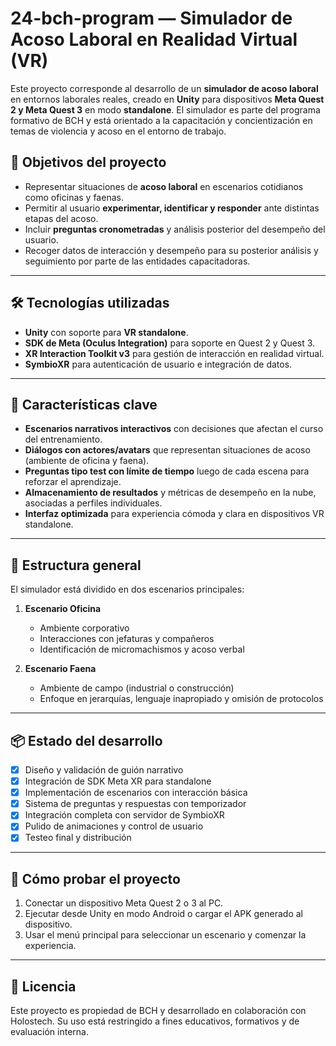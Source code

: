 # 24-bch-program — Simulador de Acoso Laboral en Realidad Virtual (VR)

Este proyecto corresponde al desarrollo de un **simulador de acoso laboral** en entornos laborales reales, creado en **Unity** para dispositivos **Meta Quest 2 y Meta Quest 3** en modo **standalone**. El simulador es parte del programa formativo de BCH y está orientado a la capacitación y concientización en temas de violencia y acoso en el entorno de trabajo.

## 🎯 Objetivos del proyecto

- Representar situaciones de **acoso laboral** en escenarios cotidianos como oficinas y faenas.
- Permitir al usuario **experimentar, identificar y responder** ante distintas etapas del acoso.
- Incluir **preguntas cronometradas** y análisis posterior del desempeño del usuario.
- Recoger datos de interacción y desempeño para su posterior análisis y seguimiento por parte de las entidades capacitadoras.

---

## 🛠️ Tecnologías utilizadas

- **Unity** con soporte para **VR standalone**.
- **SDK de Meta (Oculus Integration)** para soporte en Quest 2 y Quest 3.
- **XR Interaction Toolkit v3** para gestión de interacción en realidad virtual.
- **SymbioXR** para autenticación de usuario e integración de datos.

---

## 🧠 Características clave

- **Escenarios narrativos interactivos** con decisiones que afectan el curso del entrenamiento.
- **Diálogos con actores/avatars** que representan situaciones de acoso (ambiente de oficina y faena).
- **Preguntas tipo test con límite de tiempo** luego de cada escena para reforzar el aprendizaje.
- **Almacenamiento de resultados** y métricas de desempeño en la nube, asociadas a perfiles individuales.
- **Interfaz optimizada** para experiencia cómoda y clara en dispositivos VR standalone.

---

## 🧩 Estructura general

El simulador está dividido en dos escenarios principales:

1. **Escenario Oficina**  
   - Ambiente corporativo
   - Interacciones con jefaturas y compañeros
   - Identificación de micromachismos y acoso verbal

2. **Escenario Faena**  
   - Ambiente de campo (industrial o construcción)
   - Enfoque en jerarquías, lenguaje inapropiado y omisión de protocolos

---

## 📦 Estado del desarrollo

- [x] Diseño y validación de guión narrativo
- [x] Integración de SDK Meta XR para standalone
- [x] Implementación de escenarios con interacción básica
- [x] Sistema de preguntas y respuestas con temporizador
- [x] Integración completa con servidor de SymbioXR
- [x] Pulido de animaciones y control de usuario
- [x] Testeo final y distribución

---

## 🚀 Cómo probar el proyecto

1. Conectar un dispositivo Meta Quest 2 o 3 al PC.
2. Ejecutar desde Unity en modo Android o cargar el APK generado al dispositivo.
3. Usar el menú principal para seleccionar un escenario y comenzar la experiencia.

---

## 📁 Licencia

Este proyecto es propiedad de BCH y desarrollado en colaboración con Holostech. Su uso está restringido a fines educativos, formativos y de evaluación interna.
